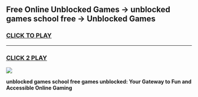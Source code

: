 
## Free Online Unblocked Games → unblocked games school free → Unblocked Games
<h3>
<a href="https://premium.freeplayer.one?title=unblocked_games_school_free&ref=21F">CLICK TO PLAY</a></h3>
<hr>

<h3>
<a href="https://premium.freeplayer.one?title=unblocked_games_school_free&ref=21F">CLICK 2 PLAY</a>
  
</h3>

<a href="https://premium.freeplayer.one?title=unblocked_games_school_free&ref=21F/"><img src="https://clearcache.store/games.png"></a>


**unblocked games school free games unblocked: Your Gateway to Fun and Accessible Online Gaming**
